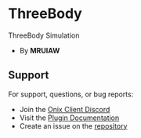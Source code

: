 # ThreeBody
ThreeBody Simulation

- By **MRUIAW**

## Support
For support, questions, or bug reports:
- Join the [Onix Client Discord](https://onixclient.com/discord)
- Visit the [Plugin Documentation](https://plugin.onixclient.com/docs/latest/guide/getting-started.html)
- Create an issue on the [repository](https://github.com/MRUIAW/ThreeBody)